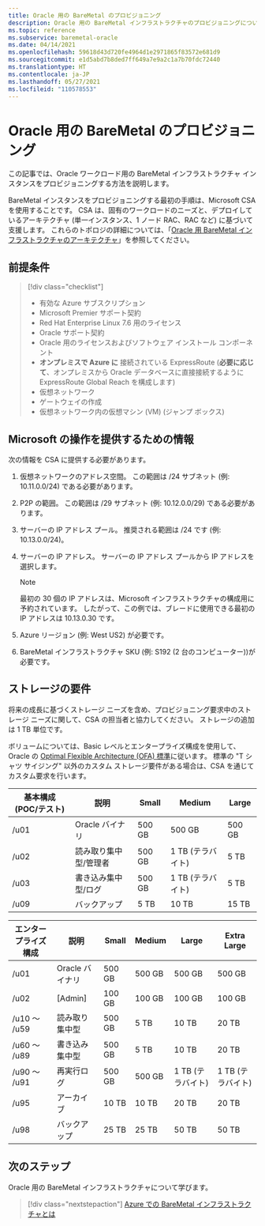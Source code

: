 ```yaml
---
title: Oracle 用の BareMetal のプロビジョニング
description: Oracle 用の BareMetal インフラストラクチャのプロビジョニングについて説明します。
ms.topic: reference
ms.subservice: baremetal-oracle
ms.date: 04/14/2021
ms.openlocfilehash: 59618d43d720fe4964d1e2971865f83572e681d9
ms.sourcegitcommit: e1d5abd7b8ded7ff649a7e9a2c1a7b70fdc72440
ms.translationtype: HT
ms.contentlocale: ja-JP
ms.lasthandoff: 05/27/2021
ms.locfileid: "110578553"
---
```

# <a name="provision-baremetal-for-oracle"></a>Oracle 用の BareMetal のプロビジョニング

この記事では、Oracle ワークロード用の BareMetal インフラストラクチャ インスタンスをプロビジョニングする方法を説明します。 

BareMetal インスタンスをプロビジョニングする最初の手順は、Microsoft CSA を使用することです。 CSA は、固有のワークロードのニーズと、デプロイしているアーキテクチャ (単一インスタンス、1 ノード RAC、RAC など) に基づいて支援します。 これらのトポロジの詳細については、「[Oracle 用 BareMetal インフラストラクチャのアーキテクチャ](oracle-baremetal-architecture.md)」を参照してください。

## <a name="prerequisites"></a>前提条件

> [!div class="checklist"]
> * 有効な Azure サブスクリプション
> * Microsoft Premier サポート契約
> * Red Hat Enterprise Linux 7.6 用のライセンス
> * Oracle サポート契約 
> * Oracle 用のライセンスおよびソフトウェア インストール コンポーネント
> * **オンプレミスで Azure に** 接続されている ExpressRoute (**必要に応じて**、オンプレミスから Oracle データベースに直接接続するように ExpressRoute Global Reach を構成します)   
> * 仮想ネットワーク
> * ゲートウェイの作成
> * 仮想ネットワーク内の仮想マシン (VM) (ジャンプ ボックス)

## <a name="information-to-provide-microsoft-operations"></a>Microsoft の操作を提供するための情報

次の情報を CSA に提供する必要があります。

1. 仮想ネットワークのアドレス空間。 この範囲は /24 サブネット (例: 10.11.0.0/24) である必要があります。
2. P2P の範囲。 この範囲は /29 サブネット (例: 10.12.0.0/29) である必要があります。
3. サーバーの IP アドレス プール。 推奨される範囲は /24 です (例: 10.13.0.0/24)。
4. サーバーの IP アドレス。 サーバーの IP アドレス プールから IP アドレスを選択します。

    > [!Note] 
    > 最初の 30 個の IP アドレスは、Microsoft インフラストラクチャの構成用に予約されています。 したがって、この例では、ブレードに使用できる最初の IP アドレスは 10.13.0.30 です。

5. Azure リージョン (例: West US2) が必要です。
6. BareMetal インフラストラクチャ SKU (例: S192 (2 台のコンピューター))が必要です。

## <a name="storage-requirements"></a>ストレージの要件

将来の成長に基づくストレージ ニーズを含め、プロビジョニング要求中のストレージ ニーズに関して、CSA の担当者と協力してください。 ストレージの追加は 1 TB 単位です。

ボリュームについては、Basic レベルとエンタープライズ構成を使用して、Oracle の [Optimal Flexible Architecture (OFA) 標準](https://docs.oracle.com/en/database/oracle/oracle-database/19/ladbi/about-the-optimal-flexible-architecture-standard.html#GUID-6619CDB7-9667-426E-8471-5A996707D093)に従います。 標準の "T シャツ サイジング" 以外のカスタム ストレージ要件がある場合は、CSA を通じてカスタム要求を行います。

| 基本構成 (POC/テスト) | 説明 | Small | Medium | Large |
| --- | --- | --- | --- | --- |
| /u01 | Oracle バイナリ | 500 GB | 500 GB | 500 GB |
| /u02 | 読み取り集中型/管理者 | 500 GB | 1 TB (テラバイト) | 5 TB |
| /u03 | 書き込み集中型/ログ | 500 GB | 1 TB (テラバイト) | 5 TB |
| /u09 | バックアップ | 5 TB | 10 TB | 15 TB |

| エンタープライズ構成 | 説明 | Small | Medium | Large | Extra Large |
| --- | --- | --- | --- | --- | --- |
| /u01 | Oracle バイナリ | 500 GB | 500 GB | 500 GB | 500 GB |
| /u02 | [Admin] | 100 GB | 100 GB | 100 GB | 100 GB |
| /u10 ～ /u59 | 読み取り集中型 | 500 GB | 5 TB | 10 TB | 20 TB |
| /u60 ～ /u89 | 書き込み集中型 | 500 GB | 5 TB | 10 TB | 20 TB |
| /u90 ～ /u91 | 再実行ログ | 500 GB | 500 GB | 1 TB (テラバイト) | 1 TB (テラバイト) |
| /u95 | アーカイブ | 10 TB | 10 TB | 20 TB | 20 TB |
| /u98 | バックアップ | 25 TB | 25 TB | 50 TB | 50 TB |

## <a name="next-step"></a>次のステップ

Oracle 用の BareMetal インフラストラクチャについて学びます。

> [!div class="nextstepaction"]
> [Azure での BareMetal インフラストラクチャとは](../../concepts-baremetal-infrastructure-overview.md)
